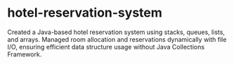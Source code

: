 # hotel-reservation-system
Created a Java-based hotel reservation system using stacks, queues, lists, and arrays. Managed room allocation and reservations dynamically with file I/O, ensuring efficient data structure usage without Java Collections Framework.
